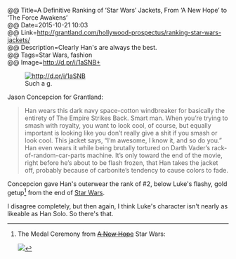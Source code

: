 @@ Title=A Definitive Ranking of ‘Star Wars’ Jackets, From ‘A New Hope’ to ‘The Force Awakens’  
@@ Date=2015-10-21 10:03  
@@ Link=http://grantland.com/hollywood-prospectus/ranking-star-wars-jackets/  
@@ Description=Clearly Han's are always the best.  
@@ Tags=Star Wars, fashion  
@@ Image=http://d.pr/i/1aSNB+  

<figure>
	<a class="nohover" href="http://grantland.com/hollywood-prospectus/ranking-star-wars-jackets/">
		<img src="http://d.pr/i/1aSNB+" alt="http://d.pr/i/1aSNB">
	</a>
	<figcaption>Such a <a href="http://www.urbandictionary.com/define.php?term=G&defid=67183">g</a>.</figcaption>
</figure>

Jason Concepcion for Grantland:
>Han wears this dark navy space-cotton windbreaker for basically the entirety of The Empire Strikes Back. Smart man. When you’re trying to smash with royalty, you want to look cool, of course, but equally important is looking like you don’t really give a shit if you smash or look cool. This jacket says, “I’m awesome, I know it, and so do you.” Han even wears it while being brutally tortured on Darth Vader’s rack-of-random-car-parts machine. It’s only toward the end of the movie, right before he’s about to be flash frozen, that Han takes the jacket off, probably because of carbonite’s tendency to cause colors to fade.

Concepcion gave Han's outerwear the rank of #2, below Luke's flashy, gold getup[^gold] from the end of [Star Wars][wikipedia]. 

I disagree completely, but then again, I think Luke's character isn't nearly as likeable as Han Solo. So there's that.

[^gold]: The Medal Ceremony from <a href="http://lucasfilm.com/star-wars-episode-4-a-new-hope"><s>A New Hope</s></a> Star Wars:

	![](http://d.pr/i/1hEIz+)

[wikipedia]: https://en.wikipedia.org/wiki/Star_Wars_(film)
